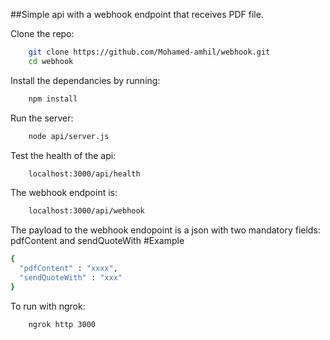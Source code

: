 ##Simple api with a webhook endpoint that receives PDF file.

Clone the repo: 
```zsh
    git clone https://github.com/Mohamed-amhil/webhook.git
    cd webhook
```
Install the dependancies by running:
```zsh
    npm install
```
Run the server:  
```zsh
    node api/server.js
```

Test the health of the api:
```zsh
    localhost:3000/api/health
```

The webhook endpoint is:
```zsh
    localhost:3000/api/webhook
```

The payload to the webhook endopoint is a json with two mandatory fields: pdfContent and sendQuoteWith
#Example
```zsh
{
  "pdfContent" : "xxxx",
  "sendQuoteWith" : "xxx"
}
```


To run with ngrok:
```zsh
    ngrok http 3000
```


